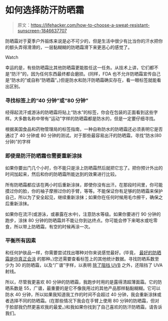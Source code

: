 # 如何选择防汗防晒霜

> 原文：<https://lifehacker.com/how-to-choose-a-sweat-resistant-sunscreen-1846637707>

防晒霜对于夏季户外锻炼来说是必不可少的，但是生活中很少有比当你的汗水把你的额头弄得滑滑的，一层黏糊糊的防晒霜滑下来更恶心的感觉了。

Watch

幸运的是，有些防晒霜比其他防晒霜更能胜任这一任务。从技术上讲，它们都不是“防汗”的，因为任何东西最终都会磨损。(同样，FDA 也不允许防晒霜宣传自己是“防水的”或自称“防晒霜”。)但是防水和防汗防晒霜确实存在，看一眼标签就能看出区别。

### 寻找标签上的“40 分钟”或“80 分钟”

经得起流汗或游泳的防晒霜将贴上“防水”的标签，你会在包装的正面看到这些字样。大多数名称中带有“运动”字样的防晒霜都是防水的，但是一定要仔细寻找。

根据美国食品和药物管理局的标签指南，一种自称防水的防晒霜还必须表明它是否通过了 40 分钟或 80 分钟的测试。对于那些最容易出汗的防晒霜，寻找“防水(80 分钟)”的字样

### 即使是防汗防晒霜也需要重新涂抹

如果你要出门几个小时，你不能只是涂上防晒霜然后就把它忘了。把你预计外出的时间加起来，然后和你的防晒霜所能达到的效果进行比较。

所有防晒霜都应该在两小时后重新涂抹，即使你没有出汗。在那段时间里，你可能摸过你的脸，你的袖子摩擦过你的手臂，等等。不能保证你有足够的防晒霜来保护自己，所以为了安全起见，继续重新涂抹；如果你在任何时候用毛巾擦干，确保之后重新涂抹。

如果你在流汗(或游泳，或暴露在水中)，注意防水等级。如果你要进行 90 分钟的跑步，涂抹 80 分钟的防晒霜并不能让你到达终点。你可能会停下来喝水或吃零食，所以带上防晒霜，有空的时候再涂一次。

### 平衡所有因素

和任何护肤品一样，你需要尝试找出哪种对你来说感觉最好。(毕竟， [最好的防晒霜是你真正会涂](https://lifehacker.com/the-best-sunscreen-is-the-one-youll-wear-1835945471) 的那种。)您还需要查看标签上的其他统计数据。寻找防晒系数至少为 30 的防晒霜，以及“广谱”字样，以表明 [除了阻挡 UVB](https://vitals.lifehacker.com/what-the-most-important-terms-on-your-sunscreen-actuall-1783553461) 之外，还阻挡了 UVA 射线。

所以，尽管我更喜欢 80 分钟的防晒霜，我跑步时用的是露得清超薄面霜。它的防晒系数是 55，广谱，最重要的是它不像我用过的其他产品那样黏黏糊糊。它可以防水 40 分钟，所以如果我知道我工作的时间不会超过 40 分钟，我会重新涂抹或者选择不同的防晒霜。(在那些情况下我会在手臂上使用 80 分钟的防晒霜，但对于脸部我仍然更喜欢我的最爱。)和我如果你找到了自己喜欢的防汗防晒霜，请告诉我们。